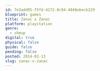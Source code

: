 ```yaml
---
id: 7e3add95-f5fd-4172-8c94-4048ebecb229
blueprint: games
title: Zanac x Zanac
platform: playstation
genre:
  - shmup
digital: true
physical: false
guide: false
pending: false
posted: 2014-02-13
slug: zanac-x-zanac
---
```

